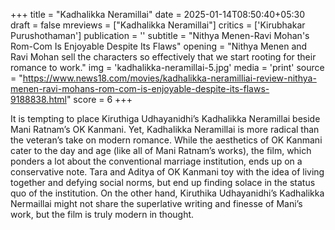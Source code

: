 +++
title = "Kadhalikka Neramillai"
date = 2025-01-14T08:50:40+05:30
draft = false
mreviews = ["Kadhalikka Neramillai"]
critics = ['Kirubhakar Purushothaman']
publication = ''
subtitle = "Nithya Menen-Ravi Mohan's Rom-Com Is Enjoyable Despite Its Flaws"
opening = "Nithya Menen and Ravi Mohan sell the characters so effectively that we start rooting for their romance to work."
img = 'kadhalikka-neramillai-5.jpg'
media = 'print'
source = "https://www.news18.com/movies/kadhalikka-neramilliai-review-nithya-menen-ravi-mohans-rom-com-is-enjoyable-despite-its-flaws-9188838.html"
score = 6
+++

It is tempting to place Kiruthiga Udhayanidhi’s Kadhalikka Neramillai beside Mani Ratnam’s OK Kanmani. Yet, Kadhalikka Neramillai is more radical than the veteran’s take on modern romance. While the aesthetics of OK Kanmani cater to the day and age (like all of Mani Ratnam’s works), the film, which ponders a lot about the conventional marriage institution, ends up on a conservative note. Tara and Aditya of OK Kanmani toy with the idea of living together and defying social norms, but end up finding solace in the status quo of the institution. On the other hand, Kiruthika Udhayanidhi’s Kadhalikka Nermaillai might not share the superlative writing and finesse of Mani’s work, but the film is truly modern in thought.
